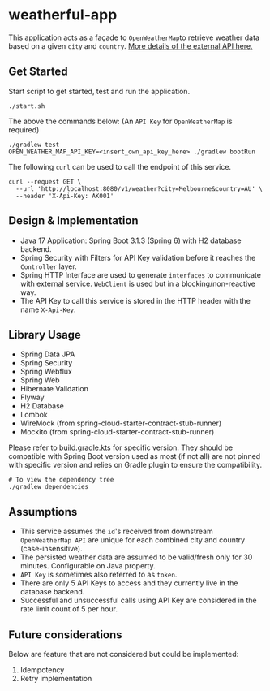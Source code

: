 # weatherful-app

This application acts as a façade to `OpenWeatherMap`to retrieve weather data based on a given `city` and `country`. [More details of the external API here.](https://openweathermap.org/current)

## Get Started

Start script to get started, test and run the application.

```shell
./start.sh
```

The above the commands below: (An `API Key` for `OpenWeatherMap` is required)
```shell
./gradlew test
OPEN_WEATHER_MAP_API_KEY=<insert_own_api_key_here> ./gradlew bootRun
```

The following `curl` can be used to call the endpoint of this service.
```shell
curl --request GET \
  --url 'http://localhost:8080/v1/weather?city=Melbourne&country=AU' \
  --header 'X-Api-Key: AK001'
```

## Design & Implementation
- Java 17 Application: Spring Boot 3.1.3 (Spring 6) with H2 database backend.
- Spring Security with Filters for API Key validation before it reaches the `Controller` layer.
- Spring HTTP Interface are used to generate `interfaces` to communicate with external service. `WebClient` is used but in a blocking/non-reactive way.
- The API Key to call this service is stored in the HTTP header with the name `X-Api-Key`.

## Library Usage
- Spring Data JPA
- Spring Security
- Spring Webflux
- Spring Web
- Hibernate Validation
- Flyway
- H2 Database
- Lombok
- WireMock (from spring-cloud-starter-contract-stub-runner)
- Mockito (from spring-cloud-starter-contract-stub-runner)

Please refer to [build.gradle.kts](build.gradle.kts) for specific version. They should be compatible with Spring Boot version used as most (if not all) are not pinned with specific version and relies on Gradle plugin to ensure the compatibility.

```shell
# To view the dependency tree
./gradlew dependencies
```

## Assumptions
- This service assumes the `id`'s received from downstream `OpenWeatherMap API` are unique for each combined city and country (case-insensitive).
- The persisted weather data are assumed to be valid/fresh only for 30 minutes. Configurable on Java property.
- `API Key` is sometimes also referred to as `token`.
- There are only 5 API Keys to access and they currently live in the database backend.
- Successful and unsuccessful calls using API Key are considered in the rate limit count of 5 per hour.

## Future considerations

Below are feature that are not considered but could be implemented:

1. Idempotency
2. Retry implementation
